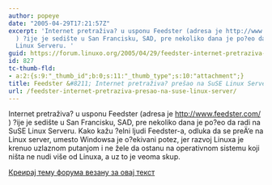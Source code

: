 ```yaml
---
author: popeye
date: "2005-04-29T17:21:57Z"
excerpt: 'Internet pretraživa? u usponu Feedster (adresa je http://www.feedster.com/
  ) ?ije je sedište u San Francisku, SAD, pre nekoliko dana je po?eo da radi na SuSE
  Linux Serveru. '
guid: https://forum.linuxo.org/2005/04/29/feedster-internet-pretraziva-presao-na-suse-linux-server/
id: 827
tc-thumb-fld:
- a:2:{s:9:"_thumb_id";b:0;s:11:"_thumb_type";s:10:"attachment";}
title: Feedster &#8211; Internet pretraživa? prešao na SuSE Linux Server
url: /feedster-internet-pretraziva-presao-na-suse-linux-server/
---
```

Internet pretraživa? u usponu Feedster (adresa je http://www.feedster.com/ ) ?ije je sedište u San Francisku, SAD, pre nekoliko dana je po?eo da radi na SuSE Linux Serveru. <!--break-->Kako kažu ?elni ljudi Feedster-a, odluka da se preÄ‘e na Linux server, umesto Windowsa je o?ekivani potez, jer razvoj Linuxa je krenuo uzlaznom putanjom i ne žele da ostanu na operativnom sistemu koji ništa ne nudi više od Linuxa, a uz to je veoma skup.

[Креирај тему форума везану за овај текст](https://linuxo.org/nova-tema-na-forumu/?se_pid=827)